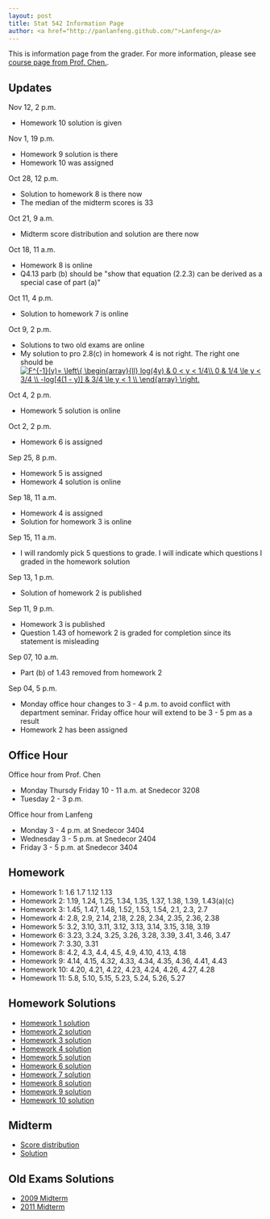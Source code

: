 ```yaml
---
layout: post
title: Stat 542 Information Page
author: <a href="http://panlanfeng.github.com/">Lanfeng</a>
---
```

This is information page from the grader. For more information, please see [course page from Prof. Chen.](http://www.public.iastate.edu/~songchen/ST542-2013.htm).

## Updates
Nov 12, 2 p.m.

 - Homework 10 solution is given
 
Nov 1, 19 p.m.
 
 - Homework 9 solution is there
 - Homework 10 was assigned

Oct 28, 12 p.m.

 - Solution to homework 8 is there now
 - The median of the midterm scores is 33

Oct 21, 9 a.m.

 - Midterm score distribution and solution are there now
 
Oct 18, 11 a.m.

 - Homework 8 is online
 - Q4.13 parb (b) should be "show that equation (2.2.3) can be derived as a special case of part (a)"

Oct 11, 4 p.m.

 - Solution to homework 7 is online

Oct 9, 2 p.m.

 - Solutions to two old exams are online
 - My solution to pro 2.8(c) in homework 4 is not right. The right one should be <a href="http://www.codecogs.com/eqnedit.php?latex=F^{-1}(y)=&space;\left\{&space;\begin{array}{ll}&space;log(4y)&space;&&space;0&space;<&space;y&space;<&space;1/4\\&space;0&space;&&space;1/4&space;\le&space;y&space;<&space;3/4&space;\\&space;-log[4(1&space;-&space;y)]&space;&&space;3/4&space;\le&space;y&space;<&space;1&space;\\&space;\end{array}&space;\right." target="_blank"><img src="http://latex.codecogs.com/gif.latex?F^{-1}(y)=&space;\left\{&space;\begin{array}{ll}&space;log(4y)&space;&&space;0&space;<&space;y&space;<&space;1/4\\&space;0&space;&&space;1/4&space;\le&space;y&space;<&space;3/4&space;\\&space;-log[4(1&space;-&space;y)]&space;&&space;3/4&space;\le&space;y&space;<&space;1&space;\\&space;\end{array}&space;\right." title="F^{-1}(y)= \left\{ \begin{array}{ll} log(4y) & 0 < y < 1/4\\ 0 & 1/4 \le y < 3/4 \\ -log[4(1 - y)] & 3/4 \le y < 1 \\ \end{array} \right." /></a>

Oct 4, 2 p.m.  

 - Homework 5 solution is online  

Oct 2, 2 p.m.

 - Homework 6 is assigned  

Sep 25, 8 p.m.

 - Homework 5 is assigned  
 - Homework 4 solution is online  

Sep 18, 11 a.m.

 - Homework 4 is assigned  
 - Solution for homework 3 is online  
 
Sep 15, 11 a.m.

 - I will randomly pick 5 questions to grade. I will indicate which questions I graded in the homework solution  

Sep 13, 1 p.m.

 - Solution of homework 2 is published  

Sep 11, 9 p.m.

 - Homework 3 is published  
 - Question 1.43 of homework 2 is graded for completion since its statement is misleading  

Sep 07, 10 a.m.

 - Part (b) of 1.43 removed from homework 2

Sep 04, 5 p.m.

 - Monday office hour changes to 3 - 4 p.m. to avoid conflict with department seminar. Friday office hour will extend to be 3 - 5 pm as a result  
 - Homework 2 has been assigned  

## Office Hour
Office hour from Prof. Chen

 - Monday Thursdy Friday 10 - 11 a.m. at Snedecor 3208  
 - Tuesday 2 - 3 p.m.

Office hour from Lanfeng

 - Monday 3 - 4 p.m. at Snedecor 3404   
 - Wednesday 3 - 5 p.m. at Snedecor 2404   
 - Friday 3 - 5 p.m. at Snedecor 3404  

## Homework  
 - Homework 1: 1.6 1.7 1.12 1.13
 - Homework 2: 1.19, 1.24, 1.25, 1.34, 1.35, 1.37, 1.38, 1.39, 1.43(a)(c) 
 - Homework 3: 1.45, 1.47, 1.48, 1.52, 1.53, 1.54, 2.1, 2.3, 2.7
 - Homework 4: 2.8, 2.9, 2.14, 2.18, 2.28, 2.34, 2.35, 2.36, 2.38
 - Homework 5: 3.2, 3.10, 3.11, 3.12, 3.13, 3.14, 3.15, 3.18, 3.19
 - Homework 6: 3.23, 3.24, 3.25, 3.26, 3.28, 3.39, 3.41, 3.46, 3.47
 - Homework 7: 3.30, 3.31
 - Homework 8: 4.2, 4.3, 4.4, 4.5, 4.9, 4.10, 4.13, 4.18
 - Homework 9: 4.14, 4.15, 4.32, 4.33, 4.34, 4.35, 4.36, 4.41, 4.43
 - Homework 10: 4.20, 4.21, 4.22, 4.23, 4.24, 4.26, 4.27, 4.28
 - Homework 11: 5.8, 5.10, 5.15, 5.23, 5.24, 5.26, 5.27

## Homework Solutions
 - [Homework 1 solution](http://www.public.iastate.edu/~pan/doc/stat542/stat542_hw1.pdf)
 - [Homework 2 solution](http://www.public.iastate.edu/~pan/doc/stat542/stat542_hw2.pdf)
 - [Homework 3 solution](http://www.public.iastate.edu/~pan/doc/stat542/stat542_hw3.pdf)
 - [Homework 4 solution](http://www.public.iastate.edu/~pan/doc/stat542/stat542_hw4.pdf)
 - [Homework 5 solution](http://www.public.iastate.edu/~pan/doc/stat542/stat542_hw5.pdf)
 - [Homework 6 solution](http://www.public.iastate.edu/~pan/doc/stat542/stat542_hw6.pdf)
 - [Homework 7 solution](http://www.public.iastate.edu/~pan/doc/stat542/stat542_hw7.pdf)
 - [Homework 8 solution](http://www.public.iastate.edu/~pan/doc/stat542/stat542_hw8.pdf)
 - [Homework 9 solution](http://www.public.iastate.edu/~pan/doc/stat542/stat542_hw9.pdf)
 - [Homework 10 solution](http://www.public.iastate.edu/~pan/doc/stat542/stat542_hw10.pdf)

## Midterm
 - [Score distribution](http://www.public.iastate.edu/~pan/doc/stat542/midterm_score_distn.pdf)
 - [Solution](http://www.public.iastate.edu/~pan/doc/stat542/midterm_solution.pdf)

## Old Exams Solutions
 - [2009 Midterm](http://www.public.iastate.edu/~pan/doc/stat542/T1a-2009.pdf)
 - [2011 Midterm](http://www.public.iastate.edu/~pan/doc/stat542/T1a-2011.pdf)





